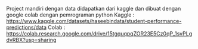 Project mandiri dengan data didapatkan dari kaggle dan dibuat dengan google colab dengan pemrograman python
Kaggle : https://www.kaggle.com/datasets/haseebindata/student-performance-predictions/data
Colab : https://colab.research.google.com/drive/15tgquqpqZOR23E5Cz0qP_1svPLgdvRBX?usp=sharing
